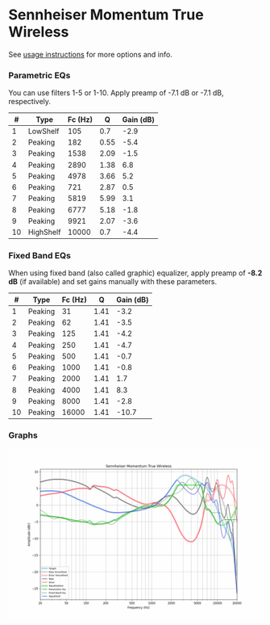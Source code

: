 # Sennheiser Momentum True Wireless
See [usage instructions](https://github.com/jaakkopasanen/AutoEq#usage) for more options and info.

### Parametric EQs
You can use filters 1-5 or 1-10. Apply preamp of -7.1 dB or -7.1 dB, respectively.

|   # | Type      |   Fc (Hz) |    Q |   Gain (dB) |
|-----|-----------|-----------|------|-------------|
|   1 | LowShelf  |       105 | 0.7  |        -2.9 |
|   2 | Peaking   |       182 | 0.55 |        -5.4 |
|   3 | Peaking   |      1538 | 2.09 |        -1.5 |
|   4 | Peaking   |      2890 | 1.38 |         6.8 |
|   5 | Peaking   |      4978 | 3.66 |         5.2 |
|   6 | Peaking   |       721 | 2.87 |         0.5 |
|   7 | Peaking   |      5819 | 5.99 |         3.1 |
|   8 | Peaking   |      6777 | 5.18 |        -1.8 |
|   9 | Peaking   |      9921 | 2.07 |        -3.6 |
|  10 | HighShelf |     10000 | 0.7  |        -4.4 |

### Fixed Band EQs
When using fixed band (also called graphic) equalizer, apply preamp of **-8.2 dB** (if available) and set gains manually with these parameters.

|   # | Type    |   Fc (Hz) |    Q |   Gain (dB) |
|-----|---------|-----------|------|-------------|
|   1 | Peaking |        31 | 1.41 |        -3.2 |
|   2 | Peaking |        62 | 1.41 |        -3.5 |
|   3 | Peaking |       125 | 1.41 |        -4.2 |
|   4 | Peaking |       250 | 1.41 |        -4.7 |
|   5 | Peaking |       500 | 1.41 |        -0.7 |
|   6 | Peaking |      1000 | 1.41 |        -0.8 |
|   7 | Peaking |      2000 | 1.41 |         1.7 |
|   8 | Peaking |      4000 | 1.41 |         8.3 |
|   9 | Peaking |      8000 | 1.41 |        -2.8 |
|  10 | Peaking |     16000 | 1.41 |       -10.7 |

### Graphs
![](./Sennheiser%20Momentum%20True%20Wireless.png)
